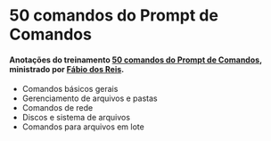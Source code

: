 # 50 comandos do Prompt de Comandos
#### Anotações do treinamento [50 comandos do Prompt de Comandos](https://www.youtube.com/@bosontreinamentos), ministrado por [Fábio dos Reis](https://github.com/bosontreinamentos).

- Comandos básicos gerais
- Gerenciamento de arquivos e pastas
- Comandos de rede
- Discos e sistema de arquivos
- Comandos para arquivos em lote